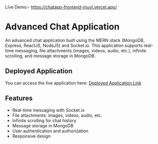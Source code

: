 Live Demo:- https://chatapp-frontend-muvl.vercel.app/

# Advanced Chat Application

An advanced chat application built using the MERN stack (MongoDB, Express, ReactJS, NodeJS) and Socket.io. 
This application supports real-time messaging, file attachments (images, videos, audio, etc.), infinite scrolling, and message storage in MongoDB.

## Deployed Application

You can access the live application here: [Deployed Application Link](https://chatapp-frontend-muvl.vercel.app/)

## Features

- Real-time messaging with Socket.io
- File attachments: images, videos, audio, etc.
- Infinite scrolling for chat history
- Message storage in MongoDB
- User authentication and authorization
- Responsive design
